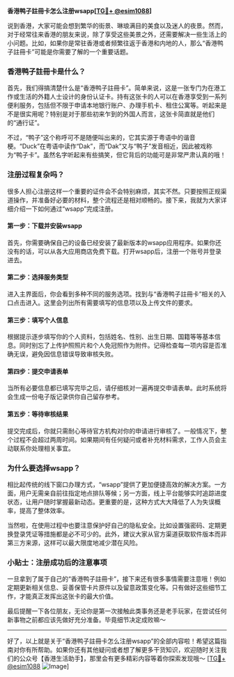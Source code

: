 **香港鸭子註冊卡怎么注册wsapp[[TG💪+ @esim1088](https://t.me/s/esim1088)]**

说到香港，大家可能会想到繁华的街景、琳琅满目的美食以及迷人的夜景。然而，对于经常往来香港的朋友来说，除了享受这些美景之外，还需要解决一些生活上的小问题。比如，如果你是常驻香港或者频繁往返于香港和内地的人，那么“香港鸭子註冊卡”可能是你需要了解的一个重要话题。

### 香港鸭子註冊卡是什么？

首先，我们得搞清楚什么是“香港鸭子註冊卡”。简单来说，这是一张专门为在港工作或生活的外籍人士设计的身份认证卡。持有这张卡的人可以在香港享受到一系列便利服务，包括但不限于申请本地银行账户、办理手机卡、租住公寓等。听起来是不是很实用呢？特别是对于那些初来乍到的外国人而言，这张卡简直就是他们的“通行证”。

不过，“鸭子”这个称呼可不是随便叫出来的，它其实源于粤语中的谐音梗。“Duck”在粤语中读作“Dak”，而“Dak”又与“鸭子”发音相近，因此被戏称为“鸭子卡”。虽然名字听起来有些搞笑，但它背后的功能可是非常严肃认真的哦！

### 注册过程复杂吗？

很多人担心注册这样一个重要的证件会不会特别麻烦，其实不然。只要按照正规渠道操作，并准备好必要的材料，整个流程还是相对顺畅的。接下来，我就为大家详细介绍一下如何通过“wsapp”完成注册。

#### 第一步：下载并安装wsapp

首先，你需要确保自己的设备已经安装了最新版本的wsapp应用程序。如果你还没有的话，可以从各大应用商店免费下载。打开wsapp后，注册一个账号并登录进去。

#### 第二步：选择服务类型

进入主界面后，你会看到多种不同的服务选项。找到与“香港鸭子註冊卡”相关的入口点击进入。这里会列出所有需要填写的信息项以及上传文件的要求。

#### 第三步：填写个人信息

根据提示逐步填写你的个人资料，包括姓名、性别、出生日期、国籍等等基本信息。同时别忘了上传护照照片和个人免冠照作为附件。记得检查每一项内容是否准确无误，避免因信息错误导致审核失败。

#### 第四步：提交申请表单

当所有必要信息都已填写完毕之后，请仔细核对一遍再提交申请表单。此时系统将会生成一份电子版记录供你自己留存参考。

#### 第五步：等待审核结果

提交完成后，你就只需耐心等待官方机构对你的申请进行审核了。一般情况下，整个过程不会超过两周时间。如果期间有任何疑问或者补充材料需求，工作人员会主动联系你处理相关事宜。

### 为什么要选择wsapp？

相比起传统的线下窗口办理方式，“wsapp”提供了更加便捷高效的解决方案。一方面，用户无需亲自前往指定地点排队等候；另一方面，线上平台能够实时追踪进度状态，让用户随时掌握最新动态。更重要的是，这种方式大大降低了人为失误概率，提高了整体效率。

当然啦，在使用过程中也要注意保护好自己的隐私安全。比如设置强密码、定期更换登录凭证等措施都是必不可少的。此外，建议大家从官方渠道获取软件版本而非第三方来源，这样可以最大限度地减少潜在风险。

### 小贴士：注册成功后的注意事项

一旦拿到了属于自己的“香港鸭子註冊卡”，接下来还有很多事情需要注意哦！例如定期更新相关信息、妥善保管卡片原件以及留意政策变化等。只有做好这些细节工作，才能真正发挥出这张卡的最大价值。

最后提醒一下各位朋友，无论你是第一次接触此类事务还是老手玩家，在尝试任何新事物之前都应该先做好充分准备。毕竟细节决定成败嘛～

---

好了，以上就是关于“香港鸭子註冊卡怎么注册wsapp”的全部内容啦！希望这篇指南对你有所帮助。如果你还有其他疑问或者想了解更多干货知识，欢迎随时关注我们的公众号【香港生活助手】，那里会有更多精彩内容等着你探索发现哦～ [[TG💪+ @esim1088](https://t.me/s/esim1088) ![Image](https://i.postimg.cc/4NQfJmqS/Snipaste-2025-05-13-00-14-12.png)]